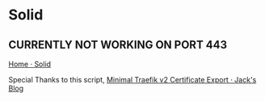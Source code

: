 # Solid

## CURRENTLY NOT WORKING ON PORT 443

[Home · Solid](https://solidproject.org/)

Special Thanks to this script, [Minimal Traefik v2 Certificate Export · Jack's Blog](https://blog.cubieserver.de/2021/minimal-traefik-v2-certificate-export/)